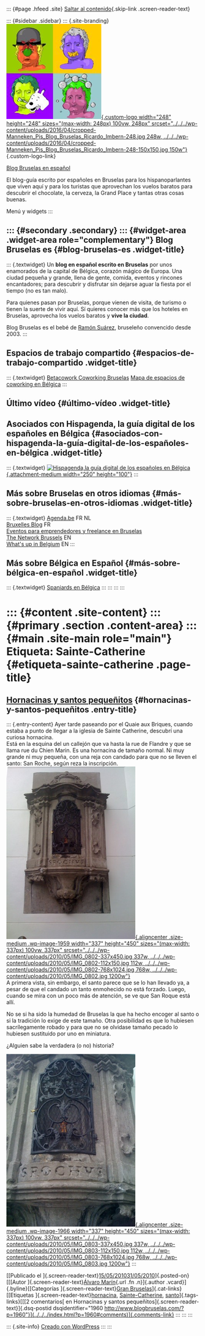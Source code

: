 ::: {#page .hfeed .site}
[Saltar al contenido](index.html#content){.skip-link
.screen-reader-text}

::: {#sidebar .sidebar}
::: {.site-branding}
[![](../../../wp-content/uploads/2016/04/cropped-Manneken_Pis_Blog_Bruselas_Ricardo_Imbern-248.jpg){.custom-logo
width="248" height="248" sizes="(max-width: 248px) 100vw, 248px"
srcset="../../../wp-content/uploads/2016/04/cropped-Manneken_Pis_Blog_Bruselas_Ricardo_Imbern-248.jpg 248w, ../../../wp-content/uploads/2016/04/cropped-Manneken_Pis_Blog_Bruselas_Ricardo_Imbern-248-150x150.jpg 150w"}](../../../index.html){.custom-logo-link}

[Blog Bruselas en español](../../../index.html)

El blog-guía escrito por españoles en Bruselas para los hispanoparlantes
que viven aquí y para los turistas que aprovechan los vuelos baratos
para descubrir el chocolate, la cerveza, la Grand Place y tantas otras
cosas buenas.

Menú y widgets
:::

::: {#secondary .secondary}
::: {#widget-area .widget-area role="complementary"}
Blog Bruselas es {#blog-bruselas-es .widget-title}
----------------

::: {.textwidget}
Un **blog en español escrito en Bruselas** por unos enamorados de la
capital de Bélgica, corazón mágico de Europa. Una ciudad pequeña y
grande, llena de gente, comida, eventos y rincones encantadores; para
descubrir y disfrutar sin dejarse aguar la fiesta por el tiempo (no es
tan malo).

Para quienes pasan por Bruselas, porque vienen de visita, de turismo o
tienen la suerte de vivir aquí. Sí quieres conocer más que los hoteles
en Bruselas, aprovecha los vuelos baratos y **vive la ciudad**.

Blog Bruselas es el bebé de [Ramón Suárez](http://www.ramonsuarez.com),
bruseleño convencido desde 2003.
:::

Espacios de trabajo compartido {#espacios-de-trabajo-compartido .widget-title}
------------------------------

::: {.textwidget}
[Betacowork Coworking Bruselas](http://www.betacowork.com) [Mapa de
espacios de coworking en Bélgica](http://coworkingbelgium.com)
:::

Último vídeo {#último-vídeo .widget-title}
------------

Asociados con Hispagenda, la guía digital de los españoles en Bélgica {#asociados-con-hispagenda-la-guía-digital-de-los-españoles-en-bélgica .widget-title}
---------------------------------------------------------------------

::: {.textwidget}
[![Hispagenda,la guía digital de los españoles en
Bélgica](../../../wp-content/uploads/2010/04/Hispagenda-250px.gif "Hispagenda, la guía digital de los españoles en Bélgica"){.attachment-medium
width="250" height="100"}](http://www.hispagenda.com)
:::

Más sobre Bruselas en otros idiomas {#más-sobre-bruselas-en-otros-idiomas .widget-title}
-----------------------------------

::: {.textwidget}
[Agenda.be](http://www.agenda.be) FR NL\
[Bruxelles Blog](http://www.bxlblog.be/) FR\
[Eventos para emprendedores y freelance en
Bruselas](http://www.betacowork.com/events/)\
[The Network
Brussels](http://groups.yahoo.com/group/TheNetworkBrussels/) EN\
[What\'s up in Belgium](http://www.whatsupin.be/) EN
:::

Más sobre Bélgica en Español {#más-sobre-bélgica-en-español .widget-title}
----------------------------

::: {.textwidget}
[Spaniards en Bélgica](http://www.spaniards.es/paises/belgica)
:::
:::
:::
:::

::: {#content .site-content}
::: {#primary .section .content-area}
::: {#main .site-main role="main"}
Etiqueta: Sainte-Catherine {#etiqueta-sainte-catherine .page-title}
==========================

[Hornacinas y santos pequeñitos](../../../index.html?p=1960) {#hornacinas-y-santos-pequeñitos .entry-title}
------------------------------------------------------------

::: {.entry-content}
Ayer tarde paseando por el Quaie aux Briques, cuando estaba a punto de
llegar a la iglesia de Sainte Catherine, descubrí una curiosa
hornacina.\
Está en la esquina del un callejón que va hasta la rue de Flandre y que
se llama rue du Chien Marin. Es una hornacina de tamaño normal. Ni muy
grande ni muy pequeña, con una reja con candado para que no se lleven el
santo: San Roche, según reza la inscripción.\
[![](../../../wp-content/uploads/2010/05/IMG_0802-337x450.jpg){.aligncenter
.size-medium .wp-image-1959 width="337" height="450"
sizes="(max-width: 337px) 100vw, 337px"
srcset="../../../wp-content/uploads/2010/05/IMG_0802-337x450.jpg 337w, ../../../wp-content/uploads/2010/05/IMG_0802-112x150.jpg 112w, ../../../wp-content/uploads/2010/05/IMG_0802-768x1024.jpg 768w, ../../../wp-content/uploads/2010/05/IMG_0802.jpg 1200w"}](http://www.blogbruselas.com/2010/05/hornacinas-y-santos-pequenitos-2.html/img_0802)\
A primera vista, sin embargo, el santo parece que se lo han llevado ya,
a pesar de que el candado un tanto enmohecido no está forzado. Luego,
cuando se mira con un poco más de atención, se ve que San Roque está
allí.

No se si ha sido la humedad de Bruselas la que ha hecho encoger al santo
o si la tradición lo exige de este tamaño. Otra posibilidad es que lo
hubiesen sacrílegamente robado y para que no se olvidase tamaño pecado
lo hubiesen sustituido por uno en miniatura.

¿Alguien sabe la verdadera (o no) historia?

[![](../../../wp-content/uploads/2010/05/IMG_0803-337x450.jpg){.aligncenter
.size-medium .wp-image-1966 width="337" height="450"
sizes="(max-width: 337px) 100vw, 337px"
srcset="../../../wp-content/uploads/2010/05/IMG_0803-337x450.jpg 337w, ../../../wp-content/uploads/2010/05/IMG_0803-112x150.jpg 112w, ../../../wp-content/uploads/2010/05/IMG_0803-768x1024.jpg 768w, ../../../wp-content/uploads/2010/05/IMG_0803.jpg 1200w"}](http://www.blogbruselas.com/2010/05/hornacinas-y-santos-pequenitos.html/img_0803)
:::

[[Publicado el
]{.screen-reader-text}[15/05/201031/05/2010](../../../index.html?p=1960)]{.posted-on}[[[Autor
]{.screen-reader-text}[Álvaro Marín](../../../index.html?author=4){.url
.fn .n}]{.author .vcard}]{.byline}[[Categorías
]{.screen-reader-text}[Gran
Bruselas](../../category/gran-bruselas/index.html)]{.cat-links}[[Etiquetas
]{.screen-reader-text}[hornacina](../hornacina/index.html),
[Sainte-Catherine](index.html),
[santo](../santo/index.html)]{.tags-links}[[[2 comentarios[ en
Hornacinas y santos pequeñitos]{.screen-reader-text}]{.dsq-postid
dsqidentifier="1960 http://www.blogbruselas.com/?p=1960"}](../../../index.html?p=1960#comments)]{.comments-link}
:::
:::
:::

::: {.site-info}
[Creado con WordPress](https://es.wordpress.org/)
:::
:::
